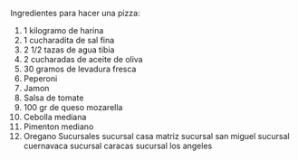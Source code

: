 Ingredientes para hacer una pizza:
1. 1 kilogramo de harina
2. 1 cucharadita de sal fina
3. 2 1/2 tazas de agua tibia
4. 2 cucharadas de aceite de oliva
5. 30 gramos de levadura fresca
6. Peperoni
7. Jamon
8. Salsa de tomate
9. 100 gr de queso mozarella
10. Cebolla mediana
11. Pimenton mediano
12. Oregano
Sucursales
sucursal casa matriz 
sucursal san miguel
sucursal cuernavaca 
sucursal caracas
sucursal los angeles
